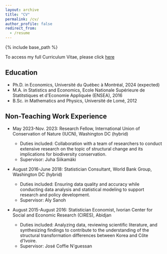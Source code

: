 ```yaml
---
layout: archive
title: "CV"
permalink: /cv/
author_profile: false
redirect_from:
  - /resume
---
```


{% include base_path %}
 
To access my full Curriculum Vitae, please click [here](http://avoumatsodo.github.io/files/cv_en_3.pdf)

## Education
* Ph.D. in Economics, Université du Québec à Montréal, 2024 (expected)
* M.A.  in Statistics and Economics, Ecole Nationale Supérieure de Statitstiques et d'Economie Appliquée (ENSEA), 2016
* B.Sc. in Mathematics and Physics, Université de Lomé, 2012


## Non-Teaching Work Experience
* May 2023-Nov. 2023: Research Fellow, International Union of Conservation of Nature (IUCN), Washington DC (hybrid)
  * Duties included: Collaboration with a team of researchers to conduct extensive research on the topic of structural change and its implications for biodiversity conservation.
  * Supervisor: Juha Siikamäki

* August 2016-June 2018: Statistician Consultant, World Bank Group, Washington DC (hybrid)
  * Duties included: Ensuring data quality and accuracy while conducting data analysis and statistical modeling to support research and policy development.
  * Supervisor: Aly Sanoh

* August 2015-August 2016: Statistician Economist, Ivorian Center for Social and Economic Research (CIRES), Abidjan 
  * Duties included: Analyzing data, reviewing scientific literature, and synthesizing findings to contribute to the understanding of the structural transformation differences between Korea and Côte d'Ivoire.
  * Supervisor: José Coffie N'guessan
  
<!-- Publications -->
<!-- ====== -->

    

<!-- Teaching -->
<!-- ====== -->

  
    
  

